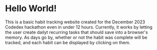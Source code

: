 # Hello World!
This is a basic habit tracking website created for the December 2023 Codedex hackathon even in under 12 hours. Currently, it works by letting the user create dailyt recurring tasks that should save into a browser's memory. As days go by, whether or not the habit was complete will be tracked, and each habit can be displayed by clicking on them.
